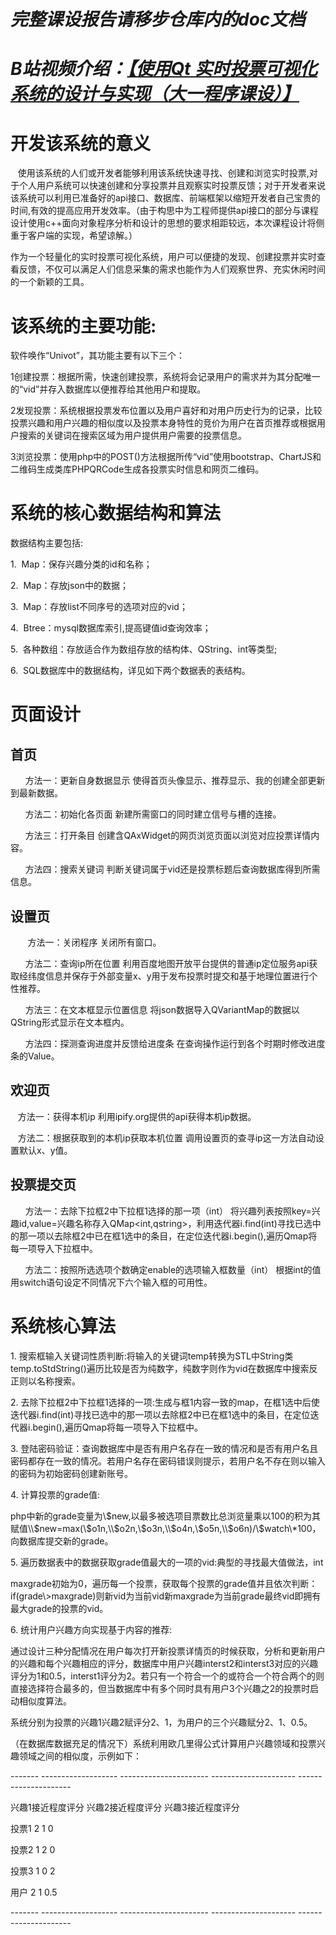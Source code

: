 # **_完整课设报告请移步仓库内的doc文档_**

# **_B站视频介绍：_**[**_【使用Qt 实时投票可视化系统的设计与实现（大一程序课设）】_**](https://www.bilibili.com/video/BV1Qg4y1p7Ww/?share_source=copy_web&vd_source=a46b35cf3ff7a729ca4ee2ece2826c0b)

  

# 开发该系统的意义

   使用该系统的人们或开发者能够利用该系统快速寻找、创建和浏览实时投票,对于个人用户系统可以快速创建和分享投票并且观察实时投票反馈；对于开发者来说该系统可以利用已准备好的api接口、数据库、前端框架以缩短开发者自己宝贵的时间,有效的提高应用开发效率。（由于构思中为工程师提供api接口的部分与课程设计使用c++面向对象程序分析和设计的思想的要求相距较远，本次课程设计将侧重于客户端的实现，希望谅解。）

作为一个轻量化的实时投票可视化系统，用户可以便捷的发现、创建投票并实时查看反馈，不仅可以满足人们信息采集的需求也能作为人们观察世界、充实休闲时间的一个新颖的工具。

  

# 该系统的主要功能:

软件唤作“Univot”，其功能主要有以下三个：

1创建投票：根据所需，快速创建投票，系统将会记录用户的需求并为其分配唯一的“vid”并存入数据库以便推荐给其他用户和提取。

2发现投票：系统根据投票发布位置以及用户喜好和对用户历史行为的记录，比较投票兴趣和用户兴趣的相似度以及投票本身特性的竞价为用户在首页推荐或根据用户搜索的关键词在搜索区域为用户提供用户需要的投票信息。

3浏览投票：使用php中的POST()方法根据所传“vid”使用bootstrap、ChartJS和二维码生成类库PHPQRCode生成各投票实时信息和网页二维码。

  

# 系统的核心数据结构和算法

数据结构主要包括:

1.  Map：保存兴趣分类的id和名称；

2.  Map：存放json中的数据；

3.  Map：存放list不同序号的选项对应的vid；

4.  Btree：mysql数据库索引,提高键值id查询效率；

5.  各种数组：存放适合作为数组存放的结构体、QString、int等类型;

6.  SQL数据库中的数据结构，详见如下两个数据表的表结构。

  

# 页面设计

## 首页

      方法一：更新自身数据显示 使得首页头像显示、推荐显示、我的创建全部更新到最新数据。

      方法二：初始化各页面 新建所需窗口的同时建立信号与槽的连接。

      方法三：打开条目 创建含QAxWidget的网页浏览页面以浏览对应投票详情内容。

      方法四：搜索关键词 判断关键词属于vid还是投票标题后查询数据库得到所需信息。

## 设置页

       方法一：关闭程序 关闭所有窗口。

      方法二：查询ip所在位置 利用百度地图开放平台提供的普通ip定位服务api获取经纬度信息并保存于外部变量x、y用于发布投票时提交和基于地理位置进行个性推荐。

      方法三：在文本框显示位置信息 将json数据导入QVariantMap的数据以QString形式显示在文本框内。

      方法四：探测查询进度并反馈给进度条 在查询操作运行到各个时期时修改进度条的Value。

## 欢迎页

   方法一：获得本机ip 利用ipify.org提供的api获得本机ip数据。

   方法二：根据获取到的本机ip获取本机位置 调用设置页的查寻ip这一方法自动设置默认x、y值。

## 投票提交页

      方法一：去除下拉框2中下拉框1选择的那一项（int） 将兴趣列表按照key=兴趣id,value=兴趣名称存入QMap<int,qstring>，利用迭代器i.find(int)寻找已选中的那一项以去除框2中已在框1选中的条目，在定位迭代器i.begin(),遍历Qmap将每一项导入下拉框中。

      方法二：按照所选选项个数确定enable的选项输入框数量（int） 根据int的值用switch语句设定不同情况下六个输入框的可用性。

#   

# 系统核心算法

  

1\. 搜索框输入关键词性质判断:将输入的关键词temp转换为STL中String类temp.toStdString()遍历比较是否为纯数字，纯数字则作为vid在数据库中搜索反正则以名称搜索。

  

2\. 去除下拉框2中下拉框1选择的一项:生成与框1内容一致的map，在框1选中后使迭代器i.find(int)寻找已选中的那一项以去除框2中已在框1选中的条目，在定位迭代器i.begin(),遍历Qmap将每一项导入下拉框中。

  

3\. 登陆密码验证：查询数据库中是否有用户名存在一致的情况和是否有用户名且密码都存在一致的情况。若用户名存在密码错误则提示，若用户名不存在则以输入的密码为初始密码创建新账号。

  

4\. 计算投票的grade值:

php中新的grade变量为\\$new,以最多被选项目票数比总浏览量乘以100的积为其赋值\\$new=max(\\$o1n,\\$o2n,\\$o3n,\\$o4n,\\$o5n,\\$o6n)/\\$watch\\\*100，向数据库提交新的grade。

  

5\. 遍历数据表中的数据获取grade值最大的一项的vid:典型的寻找最大值做法，int

maxgrade初始为0，遍历每一个投票，获取每个投票的grade值并且依次判断：if(grade\\>maxgrade)则新vid为当前vid新maxgrade为当前grade最终vid即拥有最大grade的投票的vid。

  

6\. 统计用户兴趣方向实现基于内容的推荐:

  

通过设计三种分配情况在用户每次打开新投票详情页的时候获取，分析和更新用户的兴趣和每个兴趣相应的评分，数据库中用户兴趣interst2和interst3对应的兴趣评分为1和0.5，interst1评分为2。若只有一个符合一个的或符合一个符合两个的则直接选择符合最多的，但当数据库中有多个同时具有用户3个兴趣之2的投票时启动相似度算法。

  

系统分别为投票的兴趣1兴趣2赋评分2、1，为用户的三个兴趣赋分2、1、0.5。

  

（在数据库数据充足的情况下）系统利用欧几里得公式计算用户兴趣领域和投票兴趣领域之间的相似度，示例如下：

  

\------- ------------------- ---------------------- --------------------- ---------------------

兴趣1接近程度评分 兴趣2接近程度评分 兴趣3接近程度评分

  

投票1 2 1 0

  

投票2 1 2 0

  

投票3 1 0 2

  

用户 2 1 0.5

\------- ------------------- ---------------------- --------------------- ---------------------
